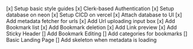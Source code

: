 [x] Setup basic style guides
[x] Clerk-based Authentication
[x] Setup database on neon
[x] Setup CICD on vercel
[x] Attach database to UI
[x] Add metadata fetcher for urls
[x] Add Url uploading input box
[x] Add Bookmark list
[x] Add Bookmark deletion
[x] Add Link preview
[x] Add Sticky Header
[] Add Bookmark Editing
[] Add categories for bookmarks
[] Basic Landing Page
[] Add skeleton when metadata is loading
